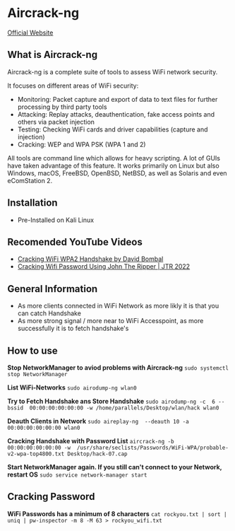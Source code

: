 # Aircrack-ng

[Official Website](https://aircrack-ng.org)

## What is Aircrack-ng

Aircrack-ng is a complete suite of tools to assess WiFi network security.

It focuses on different areas of WiFi security:

* Monitoring: Packet capture and export of data to text files for further processing by third party tools
* Attacking: Replay attacks, deauthentication, fake access points and others via packet injection
* Testing: Checking WiFi cards and driver capabilities (capture and injection)
* Cracking: WEP and WPA PSK (WPA 1 and 2)

All tools are command line which allows for heavy scripting. A lot of GUIs have taken advantage of this feature. It works primarily on Linux but also Windows, macOS, FreeBSD, OpenBSD, NetBSD, as well as Solaris and even eComStation 2.


## Installation

* Pre-Installed on Kali Linux

## Recomended YouTube Videos
* [Cracking WiFi WPA2 Handshake by David Bombal](https://www.youtube.com/watch?v=WfYxrLaqlN8)
* [Cracking Wifi Password Using John The Ripper | JTR 2022](https://www.youtube.com/watch?v=ombsRNYwev0)



## General Information

* As more clients connected in WiFi Network as more likly it is that you can catch Handshake
* As more strong signal / more near to WiFi Accesspoint, as more successfully it is to fetch handshake's

## How to use

**Stop NetworkManager to aviod problems with Aircrack-ng**
`sudo systemctl stop NetworkManager`

**List WiFi-Networks**
`sudo airodump-ng wlan0`

**Try to Fetch Handshake ans Store Handshake**
`sudo airodump-ng -c  6 --bssid  00:00:00:00:00:00 -w /home/parallels/Desktop/wlan/hack wlan0`

**Deauth Clients in Network**
`sudo aireplay-ng  --deauth 10 -a  00:00:00:00:00:00 wlan0`

**Cracking Handshake with Password List**
`aircrack-ng -b 00:00:00:00:00:00 -w  /usr/share/seclists/Passwords/WiFi-WPA/probable-v2-wpa-top4800.txt Desktop/hack-07.cap`

**Start NetworkManager again. If you still can't connect to your Network, restart OS**
`sudo service network-manager start`





## Cracking Password

**WiFi Passwords has a minimum of 8 characters**
`cat rockyou.txt | sort | uniq | pw-inspector -m 8 -M 63 > rockyou_wifi.txt`